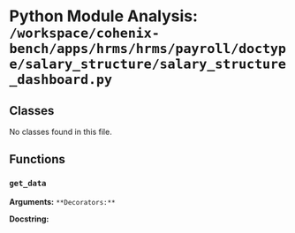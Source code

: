 # Python Module Analysis: `/workspace/cohenix-bench/apps/hrms/hrms/payroll/doctype/salary_structure/salary_structure_dashboard.py`

## Classes

No classes found in this file.


## Functions

### `get_data`
**Arguments:** ``
**Decorators:** ``

**Docstring:**
```

```

